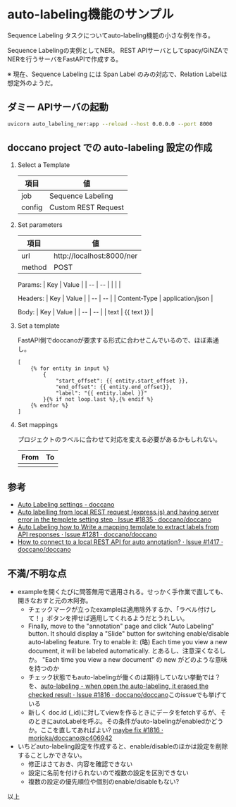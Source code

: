 # auto-labeling機能のサンプル

Sequence Labeling タスクについてauto-labeling機能の小さな例を作る。

Sequence Labelingの実例としてNER。
REST APIサーバとしてspacy/GiNZAでNERを行うサーバをFastAPIで作成する。

※ 現在、Sequence Labeling には Span Label のみの対応で、Relation Labelは想定外のようだ。


## ダミー APIサーバの起動

```bash
uvicorn auto_labeling_ner:app --reload --host 0.0.0.0 --port 8000
```

## doccano project での auto-labeling 設定の作成

1. Select a Template

    | 項目 | 値 |
    | -- | -- |
    | job | Sequence Labeling |
    | config | Custom REST Request |

2. Set parameters

    | 項目 | 値 |
    | -- | -- |
    | url | http://localhost:8000/ner |
    | method | POST |

    Params:
    | Key | Value |
    | -- | -- |
    |  |  |

    Headers:
    | Key | Value |
    | -- | -- |
    | Content-Type | application/json |

    Body:
    | Key | Value |
    | -- | -- |
    | text | {{ text }} |

    
3. Set a template

    FastAPI側でdoccanoが要求する形式に合わせこんでいるので、ほぼ素通し。

    ```jinja
    [
        {% for entity in input %}
            {
                "start_offset": {{ entity.start_offset }},
                "end_offset": {{ entity.end_offset}},
                "label": "{{ entity.label }}"
            }{% if not loop.last %},{% endif %}
        {% endfor %}
    ]
    ```

4. Set mappings

    プロジェクトのラベルに合わせて対応を変える必要があるかもしれない。

    | From | To |
    | -- | -- |
    |    |    |

## 参考

- [Auto Labeling settings - doccano](https://doccano.github.io/doccano/advanced/auto_labelling_config/)
- [Auto labelling from local REST request (express.js) and having server error in the templete setting step · Issue #1835 · doccano/doccano](https://github.com/doccano/doccano/issues/1835)
- [Auto Labeling how to Write a mapping template to extract labels from API responses · Issue #1281 · doccano/doccano](https://github.com/doccano/doccano/issues/1281)
- [How to connect to a local REST API for auto annotation? · Issue #1417 · doccano/doccano](https://github.com/doccano/doccano/issues/1417)

## 不満/不明な点

- exampleを開くたびに問答無用で適用される。せっかく手作業で直しても、開きなおすと元の木阿弥。
  - チェックマークが立ったexampleは適用除外するか、「ラベル付けして！」ボタンを押せば適用してくれるようだとうれしい。
  - Finally, move to the "annotation" page and click "Auto Labeling" button. It should display a "Slide" button for switching enable/disable auto-labeling feature. Try to enable it: (略) Each time you view a new document, it will be labeled automatically.  とあるし、注意深くなるしか。 "Each time you view a new document" の new がどのような意味を持つのか
  - チェック状態でもauto-labelingが働くのは期待していない挙動では？を、[auto-labeling - when open the auto-labeling, it erased the checked result · Issue #1816 · doccano/doccano](https://github.com/doccano/doccano/issues/1816)このissueでも挙げている
  - 新しく doc.id (_id)に対してviewを作るときにデータをfetchするが、そのときにautoLabelを呼ぶ。その条件がauto-labelingがenabledかどうか。ここを直してあればよい? [maybe fix #1816 · morioka/doccano@c406942](https://github.com/morioka/doccano/commit/c406942525cdbf0b9df97961cebf5753c2629020)
- いちどauto-labeling設定を作成すると、enable/disableのほかは設定を削除することしかできない。
  - 修正はさておき、内容を確認できない
  - 設定に名前を付けられないので複数の設定を区別できない
  - 複数の設定の優先順位や個別のenable/disableもない?


以上